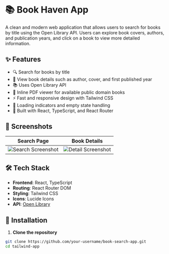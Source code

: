 # 📚 Book Haven App

A clean and modern web application that allows users to search for books by title using the Open Library API. Users can explore book covers, authors, and publication years, and click on a book to view more detailed information.

## ✨ Features

- 🔍 Search for books by title
- 📖 View book details such as author, cover, and first published year
- 📚 Uses Open Library API
- 📄 Inline PDF viewer for available public domain books
- ⚡ Fast and responsive design with Tailwind CSS
- 🔄 Loading indicators and empty state handling
- 🚀 Built with React, TypeScript, and React Router

## 📸 Screenshots

| Search Page                      | Book Details                      |
|----------------------------------|-----------------------------------|
| ![Search Screenshot](./screenshots/search.png) | ![Detail Screenshot](./screenshots/detail.png) |

## 🛠️ Tech Stack

- **Frontend**: React, TypeScript
- **Routing**: React Router DOM
- **Styling**: Tailwind CSS
- **Icons**: Lucide Icons
- **API**: [Open Library](https://openlibrary.org/developers/api)

## 🔧 Installation

1. **Clone the repository**

```bash
git clone https://github.com/your-username/book-search-app.git
cd tailwind-app
